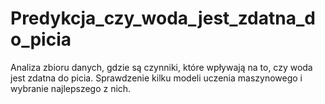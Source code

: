# Predykcja_czy_woda_jest_zdatna_do_picia
Analiza zbioru danych, gdzie są czynniki, które wpływają na to, czy woda jest zdatna do picia. 
Sprawdzenie kilku modeli uczenia maszynowego i wybranie najlepszego z nich.
